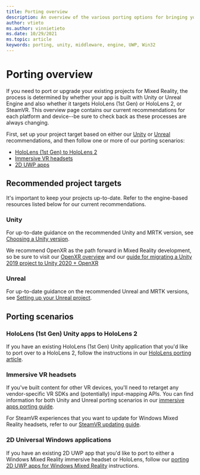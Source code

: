 ```yaml
---
title: Porting overview
description: An overview of the various porting options for bringing your existing applications to Mixed Reality for HoloLens and VR.
author: vtieto
ms.author: vinnietieto
ms.date: 10/29/2021
ms.topic: article
keywords: porting, unity, middleware, engine, UWP, Win32
---
```


# Porting overview

If you need to port or upgrade your existing projects for Mixed Reality, the process is determined by whether your app is built with Unity or Unreal Engine and also whether it targets HoloLens (1st Gen) or HoloLens 2, or SteamVR. This overview page contains our current recommendations for each platform and device--be sure to check back as these processes are always changing.

First, set up your project target based on either our [Unity](#unity) or [Unreal](#unreal) recommendations, and then follow one or more of our porting scenarios:

- [HoloLens (1st Gen) to HoloLens 2](#hololens-1st-gen-unity-apps-to-hololens-2)
- [Immersive VR headsets](#immersive-vr-headsets)
- [2D UWP apps](#2d-universal-windows-applications)

## Recommended project targets

It's important to keep your projects up-to-date. Refer to the engine-based resources listed below for our current recommendations.

### Unity

For up-to-date guidance on the recommended Unity and MRTK version, see [Choosing a Unity version](../unity/choosing-unity-version.md).

We recommend OpenXR as the path forward in Mixed Reality development, so be sure to visit our [OpenXR overview](../native/openxr.md) and our [guide for migrating a Unity 2019 project to Unity 2020 + OpenXR](migrate-a-unity-2019-project-to-openxr.md)

### Unreal

For up-to-date guidance on the recommended Unreal and MRTK versions, see [Setting up your Unreal project](../unreal/unreal-project-setup.md).

## Porting scenarios

### HoloLens (1st Gen) Unity apps to HoloLens 2

If you have an existing HoloLens (1st Gen) Unity application that you'd like to port over to a HoloLens 2, follow the instructions in our [HoloLens porting article](./porting-hl1-hl2.md).

### Immersive VR headsets

If you've built content for other VR devices, you'll need to retarget any vendor-specific VR SDKs and (potentially) input-mapping APIs. You can find information for both Unity and Unreal porting scenarios in our [immersive apps porting guide](porting-guides.md).

For SteamVR experiences that you want to update for Windows Mixed Reality headsets, refer to our [SteamVR updating guide](updating-your-steamvr-application-for-windows-mixed-reality.md).

### 2D Universal Windows applications

If you have an existing 2D UWP app that you'd like to port to either a Windows Mixed Reality immersive headset or HoloLens, follow our [porting 2D UWP apps for Windows Mixed Reality](building-2d-apps.md) instructions.